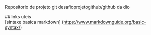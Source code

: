 Repositorio de projeto git
 desafioprojetogithub/github da dio 

##links uteis   
[sintaxe basica markdown] (https://www.markdownguide.org/basic-syntax/)
